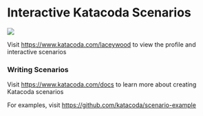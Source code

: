 # Interactive Katacoda Scenarios

[![](http://shields.katacoda.com/katacoda/laceywood/count.svg)](https://www.katacoda.com/laceywood "Get your profile on Katacoda.com")

Visit https://www.katacoda.com/laceywood to view the profile and interactive scenarios

### Writing Scenarios
Visit https://www.katacoda.com/docs to learn more about creating Katacoda scenarios

For examples, visit https://github.com/katacoda/scenario-example
